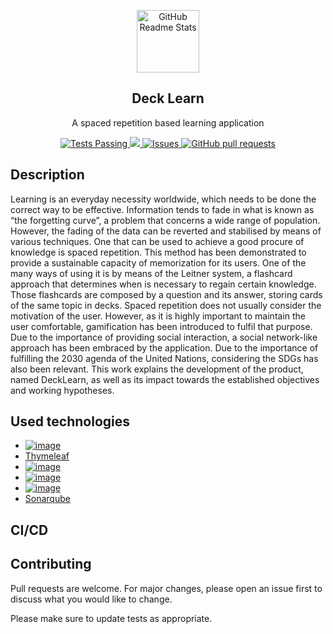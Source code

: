 <p align="center">
 <img width="100px" src="https://github.com/alejandrocalleja/PBL5/blob/develop/src/main/resources/static/images/user/decklearn.jpg?raw=true" align="center" alt="GitHub Readme Stats" />
 <h2 align="center">Deck Learn</h2>
 <p align="center">A spaced repetition based learning application</p>
</p>

<p align="center">
  <a href="https://github.com/anuraghazra/github-readme-stats/actions">
    <img alt="Tests Passing" src="https://github.com/anuraghazra/github-readme-stats/workflows/Test/badge.svg" />
  </a>
  <a href="https://codecov.io/gh/anuraghazra/github-readme-stats">
    <img src="https://codecov.io/gh/anuraghazra/github-readme-stats/branch/master/graph/badge.svg" />
  </a>
  <a href="https://github.com/anuraghazra/github-readme-stats/issues">
    <img alt="Issues" src="https://img.shields.io/github/issues/anuraghazra/github-readme-stats?color=0088ff" />
  </a>
  <a href="https://github.com/anuraghazra/github-readme-stats/pulls">
    <img alt="GitHub pull requests" src="https://img.shields.io/github/issues-pr/anuraghazra/github-readme-stats?color=0088ff" />
  </a>
</p>

## Description
Learning is an everyday necessity worldwide, which needs to be done the correct way
to be effective. Information tends to fade in what is known as “the forgetting curve”, a problem
that concerns a wide range of population. However, the fading of the data can be reverted and
stabilised by means of various techniques. One that can be used to achieve a good procure of
knowledge is spaced repetition. This method has been demonstrated to provide a sustainable
capacity of memorization for its users. One of the many ways of using it is by means of the
Leitner system, a flashcard approach that determines when is necessary to regain certain
knowledge. Those flashcards are composed by a question and its answer, storing cards of the
same topic in decks. Spaced repetition does not usually consider the motivation of the user.
However, as it is highly important to maintain the user comfortable, gamification has been
introduced to fulfil that purpose. Due to the importance of providing social interaction, a social
network-like approach has been embraced by the application. Due to the importance of fulfilling
the 2030 agenda of the United Nations, considering the SDGs has also been relevant. This work
explains the development of the product, named DeckLearn, as well as its impact towards the
established objectives and working hypotheses.

## Used technologies
* [![image](https://img.shields.io/badge/Spring_Boot-F2F4F9?style=for-the-badge&logo=spring-boot)](https://spring.io/projects/spring-boot)
* [Thymeleaf](https://www.thymeleaf.org/)
* [![image](https://img.shields.io/badge/Hibernate-59666C?style=for-the-badge&logo=Hibernate&logoColor=white)](https://hibernate.org/)
* [![image](https://img.shields.io/badge/Jenkins-D24939?style=for-the-badge&logo=Jenkins&logoColor=white)](https://www.jenkins.io/)
* [![image](https://img.shields.io/badge/Nginx-009639?style=for-the-badge&logo=nginx&logoColor=white)](https://www.nginx.com/)
* [Sonarqube](https://www.sonarqube.org/)


## CI/CD

## 

## Contributing
Pull requests are welcome. For major changes, please open an issue first to discuss what you would like to change.

Please make sure to update tests as appropriate.
